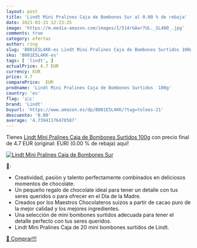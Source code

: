 ```yaml
---
layout: post
title: 'Lindt Mini Pralines Caja de Bombones Sur al 0.00 % de rebaja'
date: 2021-03-15 12:23:25
image: 'https://m.media-amazon.com/images/I/514rGAar7UL._SL400_.jpg'
comments: true
category: ofertas
author: ring
slug: 'B001E5L4KK-es Lindt Mini Pralines Caja de Bombones Surtidos 100g'
sku: 'B001E5L4KK-es'
tags: [ 'lindt', ]
actualPrice: 4.7 EUR
currency: EUR
price: 4.7
comparePrice:  EUR
prodname: 'Lindt Mini Pralines Caja de Bombones Surtidos  100g'
country: 'es'
flag: '🇪🇸'
brand: 'Lindt'
buyurl: 'https://www.amazon.es/dp/B001E5L4KK/?tag=tolees-21'
descuento: '0.00'
average: '4.73941176470587'
---
```


Tienes [Lindt Mini Pralines Caja de Bombones Surtidos  100g](https://www.amazon.es/dp/B001E5L4KK/?tag=tolees-21) con precio final de  4.7 EUR (original:  EUR) (0.00 %  de rebaja) aqui!

[![Lindt Mini Pralines Caja de Bombones Sur](https://m.media-amazon.com/images/I/514rGAar7UL._SL400_.jpg)](https://www.amazon.es/dp/B001E5L4KK/?tag=tolees-21)

🔎:

- Creatividad, pasión y talento perfectamente combinados en deliciosos momentos de chocolate.
- Un pequeño regalo de chocolate ideal para tener un detalle con tus seres queridos o para ofrecer en el Día de la Madre.
- Creados por los Maestros Chocolateros suizos a partir de cacao puro de la mejor calidad y los mejores ingredientes.
- Una selección de mini bombones surtidos adecuada para tener el detalle perfecto con tus seres queridos.
- Lindt Mini Pralines Caja de 20 mini bombones surtidos de Lindt.

[🛒 Comprar!!!](https://www.amazon.es/dp/B001E5L4KK/?tag=tolees-21)
